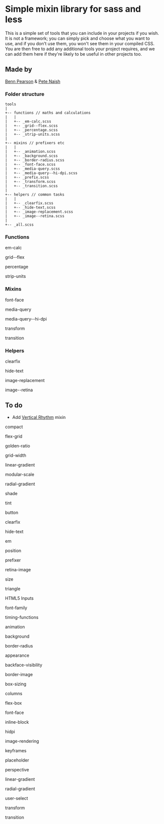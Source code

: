 # Simple mixin library for sass and less
This is a simple set of tools that you can include in your projects if you wish. It is not a framework; you can simply pick and choose what you want to use, and if you don't use them, you won't see them in your compiled CSS. You are then free to add any additional tools your project requires, and we can add them here if they're likely to be useful in other projects too.

## Made by
[Benn Pearson](http://twitter.com/bennpearson) & [Pete Naish](http://twitter.com/tweet_naish)

### Folder structure

    tools
    |
    +-- functions // maths and calculations
    |   |
    |   +-- _em-calc.scss
    |   +-- _grid--flex.scss
    |   +-- _percentage.scss
    |   +-- _strip-units.scss
    |
    +-- mixins // prefixers etc
    |   |
    |   +-- _animation.scss
    |   +-- _background.scss
    |   +-- _border-radius.scss
    |   +-- _font-face.scss
    |   +-- _media-query.scss
    |   +-- _media-query--hi-dpi.scss
    |   +-- _prefix.scss
    |   +-- _transform.scss
    |   +-- _transition.scss
    |
    +-- helpers // common tasks
    |   |
    |   +-- _clearfix.scss
    |   +-- _hide-text.scss
    |   +-- _image-replacement.scss
    |   +-- _image--retina.scss
    |
    +-- _all.scss

### Functions
em-calc

grid--flex

percentage

strip-units

### Mixins
font-face

media-query

media-query--hi-dpi

transform

transition

### Helpers
clearfix

hide-text

image-replacement

image--retina

## To do

- Add [Vertical Rhythm](http://24ways.org/2006/compose-to-a-vertical-rhythm/) mixin

compact

flex-grid

golden-ratio

grid-width

linear-gradient

modular-scale

radial-gradient

shade

tint

button

clearfix

hide-text

em

position

prefixer

retina-image

size

triangle

HTML5 Inputs

font-family

timing-functions

animation

background

border-radius

appearance

backface-visibility

border-image

box-sizing

columns

flex-box

font-face

inline-block

hidpi

image-rendering

keyframes

placeholder

perspective

linear-gradient

radial-gradient

user-select

transform

transition